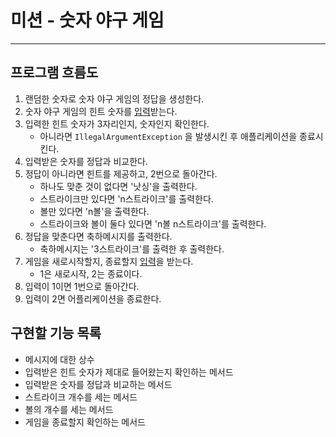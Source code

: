 # 미션 - 숫자 야구 게임

---



## 프로그램 흐름도



1. 랜덤한 숫자로 숫자 야구 게임의 정답을 생성한다.
2. 숫자 야구 게임의 힌트 숫자를 <u>입력</u>받는다.
3. 입력한 힌트 숫자가 3자리인지, 숫자인지 확인한다.
   - 아니라면 `IllegalArgumentException` 을 발생시킨 후 애플리케이션을 종료시킨다.
4. 입력받은 숫자를 정답과 비교한다.
5. 정답이 아니라면 힌트를 제공하고, 2번으로 돌아간다.
   - 하나도 맞춘 것이 없다면 '낫싱'을 출력한다.
   - 스트라이크만 있다면 'n스트라이크'를 출력한다.
   - 볼만 있다면 'n볼'을 출력한다.
   - 스트라이크와 볼이 둘다 있다면 'n볼 n스트라이크'를 출력한다.
6. 정답을 맞춘다면 축하메시지를 출력한다.
   - 축하메시지는 '3스트라이크'를 출력한 후 출력한다.
7. 게임을 새로시작할지, 종료할지 <u>입력</u>을 받는다.
   - 1은 새로시작, 2는 종료이다.
8. 입력이 1이면 1번으로 돌아간다.
9. 입력이 2면 어플리케이션을 종료한다.



## 구현할 기능 목록

- 메시지에 대한 상수
- 입력받은 힌트 숫자가 제대로 들어왔는지 확인하는 메서드
- 입력받은 숫자를 정답과 비교하는 메서드
- 스트라이크 개수를 세는 메서드
- 볼의 개수를 세는 메서드
- 게임을 종료할지 확인하는 메서드

